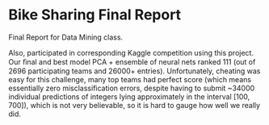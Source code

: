 # Bike Sharing Final Report

Final Report for Data Mining class.

Also, participated in corresponding Kaggle competition using this project. Our ﬁnal and best model PCA + ensemble of neural nets ranked 111 (out of 2696 participating teams and 26000+ entries). Unfortunately, cheating was easy for this challenge, many top teams had perfect score (which means essentially zero misclassification errors, despite having to submit ~34000 individual predictions of integers lying approximately in the interval [100, 700]), which is not very believable, so it is hard to gauge how well we really did.
